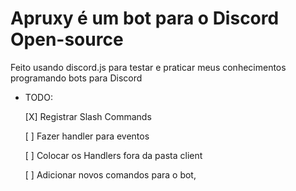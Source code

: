 # Apruxy é um bot para o Discord Open-source

Feito usando discord.js para testar e praticar meus conhecimentos programando bots para Discord

- TODO:

    [X] Registrar Slash Commands

    [ ] Fazer handler para eventos

    [ ] Colocar os Handlers fora da pasta client
    
    [ ] Adicionar novos comandos para o bot,